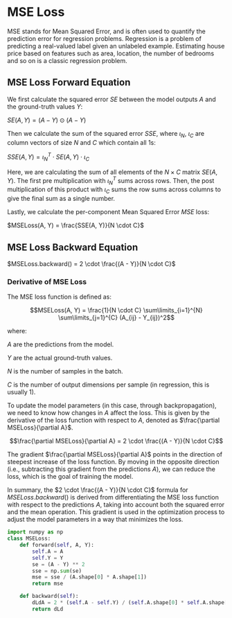 # MSE Loss

MSE stands for Mean Squared Error, and is often used to quantify the prediction error for regression problems. Regression is a problem of predicting a real-valued label given an unlabeled example. Estimating house price based on features such as area, location, the number of bedrooms and so on is a classic regression problem.

## MSE Loss Forward Equation

We first calculate the squared error $SE$ between the model outputs $A$ and the ground-truth values $Y$:

$SE(A, Y) = (A - Y) \odot (A - Y)$ 

Then we calculate the sum of the squared error $SSE$, where $\iota_N$, $\iota_C$ are column vectors of size $N$ and $C$ which contain all 1s:

$SSE(A,Y) = \iota_{N}^{T} \cdot SE(A,Y) \cdot \iota_{C}$

Here, we are calculating the sum of all elements of the $N \times C$ matrix $SE(A, Y)$. The first pre multiplication with $\iota_{N}^{T}$ sums across rows. Then, the post multiplication of this product with $\iota_{C}$ sums the row sums across columns to give the final sum as a single number.

Lastly, we calculate the per-component Mean Squared Error $MSE$ loss:

$MSELoss(A, Y) = \frac{SSE(A, Y)}{N \cdot C}$

## MSE Loss Backward Equation

$MSELoss.backward() = 2 \cdot \frac{(A - Y)}{N \cdot C}$

### Derivative of MSE Loss

The MSE loss function is defined as:

$$MSELoss(A, Y) = \frac{1}{N \cdot C} \sum\limits_{i=1}^{N} \sum\limits_{j=1}^{C} (A_{ij} - Y_{ij})^2$$

where:

$A$ are the predictions from the model.

$Y$ are the actual ground-truth values.

$N$ is the number of samples in the batch.

$C$ is the number of output dimensions per sample (in regression, this is usually 1).


To update the model parameters (in this case, through backpropagation), we need to know how changes in $A$ affect the loss. This is given by the derivative of the loss function with respect to $A$, denoted as $\frac{\partial MSELoss}{\partial A}$.

$$\frac{\partial MSELoss}{\partial A} = 2 \cdot \frac{(A - Y)}{N \cdot C}$$

The gradient $\frac{\partial MSELoss}{\partial A}$ points in the direction of steepest increase of the loss function. By moving in the opposite direction (i.e., subtracting this gradient from the predictions $A$), we can reduce the loss, which is the goal of training the model.

In summary, the $2 \cdot \frac{(A - Y)}{N \cdot C}$ formula for $MSELoss.backward()$ is derived from differentiating the MSE loss function with respect to the predictions $A$, taking into account both the squared error and the mean operation. This gradient is used in the optimization process to adjust the model parameters in a way that minimizes the loss.

```python
import numpy as np
class MSELoss:
    def forward(self, A, Y):
        self.A = A
        self.Y = Y
        se = (A - Y) ** 2
        sse = np.sum(se)
        mse = sse / (A.shape[0] * A.shape[1])
        return mse

    def backward(self):
        dLdA = 2 * (self.A - self.Y) / (self.A.shape[0] * self.A.shape[1])
        return dLd
```
